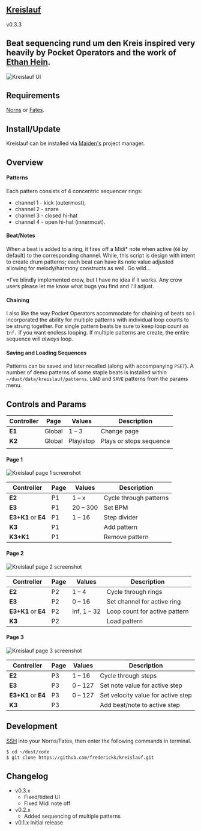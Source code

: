 [Kreislauf](https://norns.community/en/authors/frederickk/kreislauf)
---

v0.3.3

## Beat sequencing rund um den Kreis inspired very heavily by Pocket Operators and the work of [Ethan Hein](http://www.ethanhein.com/).

![Kreislauf UI](./.assets/kreislauf.gif)

## Requirements

[Norns](https://monome.org/norns) or [Fates](https://llllllll.co/t/fates-a-diy-norns-dac-board-for-raspberry-pi/22999).


## Install/Update

Kreislauf can be installed via [Maiden's](https://norns.local/maiden) project manager.


## Overview

#### Patterns

Each pattern consists of 4 concentric sequencer rings:

- channel 1 - kick (outermost),
- channel 2 - snare
- channel 3 - closed hi-hat
- channel 4 - open hi-hat (innermost).



#### Beat/Notes

When a beat is added to a ring, it fires off a Midi* note when active (`60` by default) to the corresponding channel. While, this script is design with intent to create drum patterns; each beat can have its note value adjusted allowing for melody/harmony constructs as well. Go wild...

*I've blindly implemented crow, but I have no idea if it works. Any crow users please let me know what bugs you find and I'll adjust.

#### Chaining

I also like the way Pocket Operators accommodate for chaining of beats so I incorporated the ability for multiple patterns with individual loop counts to be strung together. For single pattern beats be sure to keep loop count as `Inf.` if you want endless looping. If multiple patterns are create, the entire sequence will *always* loop.

#### Saving and Loading Sequences

Patterns can be saved and later recalled (along with accompanying `PSET`). A number of demo patterns of some staple beats is installed within `~/dust/data/kreislauf/patterns`. `LOAD` and `SAVE` patterns from the params menu.


<!-- WIP
## Demo

Here's a brief video showing a workflow with the OP-Z.

[ video ]
-->

## Controls and Params

| Controller          | Page   | Values      | Description                        |
| ------------------- | ------ | ----------- | ---------------------------------- |
| **E1**              | Global | 1 – 3       | Change page                        |
| **K2**              | Global | Play/stop   | Plays or stops sequence            |
|                     |        |             |                                    |

#### Page 1

![Kreislauf page 1 screenshot](./.assets/kreislauf-1.png)

| Controller          | Page   | Values      | Description                        |
| ------------------- | ------ | ----------- | ---------------------------------- |
| **E2**              | P1     | 1 – x       | Cycle through patterns             |
| **E3**              | P1     | 20 – 300    | Set BPM                            |
| **E3+K1** or **E4** | P1     | 1 – 16      | Step divider                       |
| **K3**              | P1     |             | Add pattern                        |
| **K3+K1**           | P1     |             | Remove pattern                     |

#### Page 2

![Kreislauf page 2 screenshot](./.assets/kreislauf-2.png)

| Controller          | Page   | Values      | Description                        |
| ------------------- | ------ | ----------- | ---------------------------------- |
| **E2**              | P2     | 1 – 4       | Cycle through rings                |
| **E3**              | P2     | 0 – 16      | Set channel for active ring        |
| **E3+K1** or **E4** | P2     | Inf, 1 – 32 | Loop count for active pattern      |
| **K3**              | P2     |             | Load pattern                       |

#### Page 3

![Kreislauf page 3 screenshot](./.assets/kreislauf-3.png)

| Controller          | Page   | Values      | Description                        |
| ------------------- | ------ | ----------- | ---------------------------------- |
| **E2**              | P3     | 1 – 16      | Cycle through steps                |
| **E3**              | P3     | 0 – 127     | Set note value for active step     |
| **E3+K1** or **E4** | P3     | 0 – 127     | Set velocity value for active step |
| **K3**              | P3     |             | Add beat/note to active step       |



## Development

[SSH](https://monome.org/docs/norns/maiden/#ssh) into your Norns/Fates, then enter the following commands in terminal.

```bash
$ cd ~/dust/code
$ git clone https://github.com/frederickk/kreislauf.git
```


## Changelog
- v0.3.x
    - Fixed/tidied UI
    - Fixed Midi note off
- v0.2.x
    - Added sequencing of multiple patterns
- v0.1.x Initial release